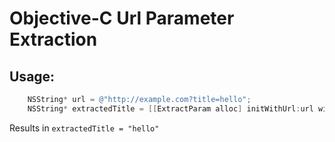 Objective-C Url Parameter Extraction
===================

Usage:
-------------------
```objective-c
    NSString* url = @"http://example.com?title=hello";
    NSString* extractedTitle = [[ExtractParam alloc] initWithUrl:url withParam:@"title"];
```

Results in ```extractedTitle = "hello"```
